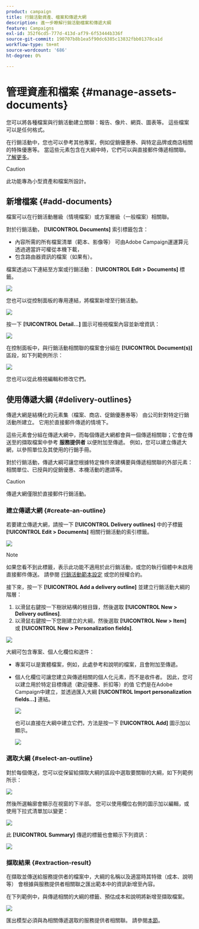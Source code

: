 ```yaml
---
product: campaign
title: 行銷活動資產、檔案和傳遞大網
description: 進一步瞭解行銷活動檔案和傳遞大綱
feature: Campaigns
exl-id: 352f6cd5-777d-413d-af79-6f53444b336f
source-git-commit: 190707b8b1ea5f90dc6385c13832fbb01378ca1d
workflow-type: tm+mt
source-wordcount: '686'
ht-degree: 0%

---
```


# 管理資產和檔案 {#manage-assets-documents}

您可以將各種檔案與行銷活動建立關聯：報告、像片、網頁、圖表等。 這些檔案可以是任何格式。

在行銷活動中，您也可以參考其他專案，例如促銷優惠券、與特定品牌或商店相關的特殊優惠等。 當這些元素包含在大綱中時，它們可以與直接郵件傳遞相關聯。 [了解更多](#associating-and-structuring-resources-linked-via-a-delivery-outline)。


>[!CAUTION]
>
>此功能專為小型資產和檔案所設計。

<!--
>[!NOTE]
>
>If you are using Campaign Marketing Resource Management module, you can also manage a library of marketing resources that are available for several users for collaborative work. [Learn more](../../mrm/using/managing-marketing-resources.md).
-->

## 新增檔案 {#add-documents}

檔案可以在行銷活動層級（情境檔案）或方案層級（一般檔案）相關聯。

對於行銷活動， **[!UICONTROL Documents]** 索引標籤包含：

* 內容所需的所有檔案清單（範本、影像等） 可由Adobe Campaign運運算元透過適當許可權從本機下載，
* 包含路由器資訊的檔案（如果有）。

檔案透過以下連結至方案或行銷活動： **[!UICONTROL Edit > Documents]** 標籤。

![](assets/op_add_document.png)

您也可以從控制面板的專用連結，將檔案新增至行銷活動。

![](assets/add_a_document_in_op.png)

按一下 **[!UICONTROL Detail...]** 圖示可檢視檔案內容並新增資訊：

![](assets/add_document_details.png)

在控制面板中，與行銷活動相關聯的檔案會分組在 **[!UICONTROL Document(s)]** 區段，如下列範例所示：

![](assets/edit_documents.png)

您也可以從此檢視編輯和修改它們。

## 使用傳遞大綱 {#delivery-outlines}

傳遞大網是結構化的元素集（檔案、商店、促銷優惠券等） 由公司針對特定行銷活動所建立。 它用於直接郵件傳遞的情境下。

這些元素會分組在傳遞大網中，而每個傳遞大網都會與一個傳遞相關聯；它會在傳送至的擷取檔案中參考 **服務提供者** 以便附加至傳遞。 例如，您可以建立傳遞大網，以參照單位及其使用的行銷手冊。

對於行銷活動，傳遞大綱可讓您根據特定條件來建構要與傳遞相關聯的外部元素：相關單位、已授與的促銷優惠、本機活動的邀請等。

>[!CAUTION]
>
>傳遞大網僅限於直接郵件行銷活動。

### 建立傳遞大網 {#create-an-outline}

若要建立傳遞大網，請按一下 **[!UICONTROL Delivery outlines]** 中的子標籤 **[!UICONTROL Edit > Documents]** 相關行銷活動的索引標籤。

![](assets/add-a-delivery-outline.png)


>[!NOTE]
>
>如果您看不到此標籤，表示此功能不適用於此行銷活動，或您的執行個體中未啟用直接郵件傳送。 請參閱 [行銷活動範本設定](marketing-campaign-templates.md#campaign-templates) 或您的授權合約。

接下來，按一下 **[!UICONTROL Add a delivery outline]** 並建立行銷活動大綱的階層：

1. 以滑鼠右鍵按一下樹狀結構的根目錄，然後選取 **[!UICONTROL New > Delivery outlines]**.
1. 以滑鼠右鍵按一下您剛建立的大綱，然後選取 **[!UICONTROL New > Item]** 或 **[!UICONTROL New > Personalization fields]**.

![](assets/del-outline-add-new-item.png)

大綱可包含專案、個人化欄位和選件：

* 專案可以是實體檔案，例如，此處參考和說明的檔案，且會附加至傳遞。
* 個人化欄位可讓您建立與傳遞相關的個人化元素，而不是收件者。 因此，您可以建立用於特定目標傳遞（歡迎優惠、折扣等）的值 它們是在Adobe Campaign中建立，並透過匯入大綱 **[!UICONTROL Import personalization fields...]** 連結。

   ![](assets/del-outline-perso-field.png)

   也可以直接在大綱中建立它們，方法是按一下 **[!UICONTROL Add]** 圖示加以顯示。

   ![](assets/add-del-outline-button.png)


### 選取大綱 {#select-an-outline}

對於每個傳送，您可以從保留給擷取大綱的區段中選取要關聯的大綱，如下列範例所示：

![](assets/select-delivery-outline.png)

然後所選輪廓會顯示在視窗的下半部。 您可以使用欄位右側的圖示加以編輯，或使用下拉式清單加以變更：

![](assets/delivery-outline-selected.png)

此 **[!UICONTROL Summary]** 傳遞的標籤也會顯示下列資訊：

![](assets/delivery-outline-in-dashboard.png)

### 擷取結果 {#extraction-result}

在擷取並傳送給服務提供者的檔案中，大綱的名稱以及適當時其特徵（成本、說明等） 會根據與服務提供者相關聯之匯出範本中的資訊新增至內容。

在下列範例中，與傳遞相關的大綱的標籤、預估成本和說明將新增至擷取檔案。

![](assets/campaign-export-template.png)

匯出模型必須與為相關傳遞選取的服務提供者相關聯。 請參閱[本節](providers--stocks-and-budgets.md#creating-service-providers-and-their-cost-structures)。
